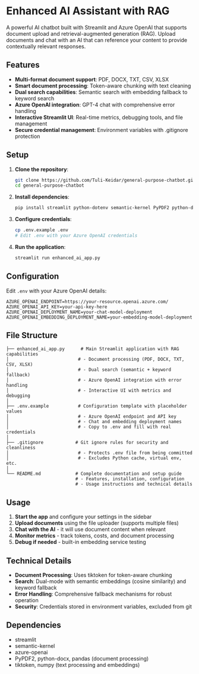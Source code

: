 # Enhanced AI Assistant with RAG
<!-- Complete documentation and setup guide for the AI chatbot with document upload and retrieval capabilities -->

A powerful AI chatbot built with Streamlit and Azure OpenAI that supports document upload and retrieval-augmented generation (RAG). Upload documents and chat with an AI that can reference your content to provide contextually relevant responses.

## Features

- **Multi-format document support**: PDF, DOCX, TXT, CSV, XLSX
- **Smart document processing**: Token-aware chunking with text cleaning
- **Dual search capabilities**: Semantic search with embedding fallback to keyword search
- **Azure OpenAI integration**: GPT-4 chat with comprehensive error handling
- **Interactive Streamlit UI**: Real-time metrics, debugging tools, and file management
- **Secure credential management**: Environment variables with .gitignore protection

## Setup

1. **Clone the repository**:
   ```bash
   git clone https://github.com/Tuli-Keidar/general-purpose-chatbot.git
   cd general-purpose-chatbot
   ```

2. **Install dependencies**:
   ```bash
   pip install streamlit python-dotenv semantic-kernel PyPDF2 python-docx pandas tiktoken numpy openai
   ```

3. **Configure credentials**:
   ```bash
   cp .env.example .env
   # Edit .env with your Azure OpenAI credentials
   ```

4. **Run the application**:
   ```bash
   streamlit run enhanced_ai_app.py
   ```

## Configuration

Edit `.env` with your Azure OpenAI details:

```env
AZURE_OPENAI_ENDPOINT=https://your-resource.openai.azure.com/
AZURE_OPENAI_API_KEY=your-api-key-here
AZURE_OPENAI_DEPLOYMENT_NAME=your-chat-model-deployment
AZURE_OPENAI_EMBEDDING_DEPLOYMENT_NAME=your-embedding-model-deployment
```

## File Structure

```
├── enhanced_ai_app.py      # Main Streamlit application with RAG capabilities
│                          # - Document processing (PDF, DOCX, TXT, CSV, XLSX)
│                          # - Dual search (semantic + keyword fallback)
│                          # - Azure OpenAI integration with error handling
│                          # - Interactive UI with metrics and debugging
│
├── .env.example           # Configuration template with placeholder values
│                          # - Azure OpenAI endpoint and API key
│                          # - Chat and embedding deployment names
│                          # - Copy to .env and fill with real credentials
│
├── .gitignore            # Git ignore rules for security and cleanliness
│                          # - Protects .env file from being committed
│                          # - Excludes Python cache, virtual env, etc.
│
└── README.md             # Complete documentation and setup guide
                          # - Features, installation, configuration
                          # - Usage instructions and technical details
```

## Usage

1. **Start the app** and configure your settings in the sidebar
2. **Upload documents** using the file uploader (supports multiple files)
3. **Chat with the AI** - it will use document content when relevant
4. **Monitor metrics** - track tokens, costs, and document processing
5. **Debug if needed** - built-in embedding service testing

## Technical Details

- **Document Processing**: Uses tiktoken for token-aware chunking
- **Search**: Dual-mode with semantic embeddings (cosine similarity) and keyword fallback  
- **Error Handling**: Comprehensive fallback mechanisms for robust operation
- **Security**: Credentials stored in environment variables, excluded from git

## Dependencies

- streamlit
- semantic-kernel
- azure-openai
- PyPDF2, python-docx, pandas (document processing)
- tiktoken, numpy (text processing and embeddings)
